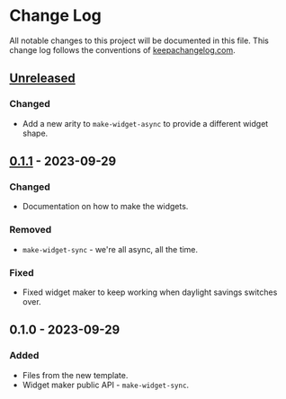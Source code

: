 # Change Log
All notable changes to this project will be documented in this file. This change log follows the conventions of [keepachangelog.com](http://keepachangelog.com/).

## [Unreleased]
### Changed
- Add a new arity to `make-widget-async` to provide a different widget shape.

## [0.1.1] - 2023-09-29
### Changed
- Documentation on how to make the widgets.

### Removed
- `make-widget-sync` - we're all async, all the time.

### Fixed
- Fixed widget maker to keep working when daylight savings switches over.

## 0.1.0 - 2023-09-29
### Added
- Files from the new template.
- Widget maker public API - `make-widget-sync`.

[Unreleased]: https://github.com/sanuv/my-clojure-game-geek/compare/0.1.1...HEAD
[0.1.1]: https://github.com/sanuv/my-clojure-game-geek/compare/0.1.0...0.1.1
